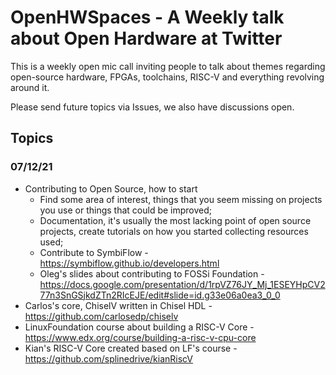 # OpenHWSpaces - A Weekly talk about Open Hardware at Twitter

This is a weekly open mic call inviting people to talk about themes regarding open-source hardware, FPGAs, toolchains, RISC-V and everything revolving around it.

Please send future topics via Issues, we also have discussions open.

## Topics

### 07/12/21

- Contributing to Open Source, how to start
	- Find some area of interest, things that you seem missing on projects you use or things that could be improved;
	- Documentation, it's usually the most lacking point of open source projects, create tutorials on how you started collecting resources used;
	- Contribute to SymbiFlow -  <https://symbiflow.github.io/developers.html>
	- Oleg's slides about contributing to FOSSi Foundation - <https://docs.google.com/presentation/d/1rpVZ76JY_Mj_1ESEYHpCV277n3SnGSjkdZTn2RIcEJE/edit#slide=id.g33e06a0ea3_0_0>
- Carlos's core, ChiselV written in Chisel HDL - <https://github.com/carlosedp/chiselv>
- LinuxFoundation course about building a RISC-V Core -<https://www.edx.org/course/building-a-risc-v-cpu-core>
- Kian's RISC-V Core created based on LF's course - <https://github.com/splinedrive/kianRiscV>
